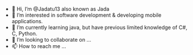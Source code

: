 - 👋 Hi, I’m @Jadatu13 also known as Jada
- 👀 I’m interested in software development & developing mobile applications.
- 🌱 I’m currently learning java, but have previous limited knowledge of C#, C, Python.
- 💞️ I’m looking to collaborate on ...
- 📫 How to reach me ...

<!---
Jadatu13/Jadatu13 is a ✨ special ✨ repository because its `README.md` (this file) appears on your GitHub profile.
You can click the Preview link to take a look at your changes.
--->
